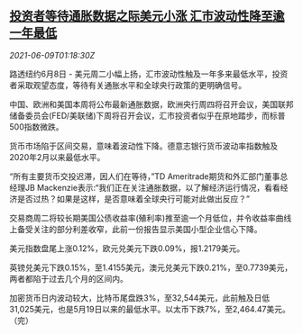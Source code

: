 <!--1623202262000-->
[投资者等待通胀数据之际美元小涨 汇市波动性降至逾一年最低](https://cn.reuters.com/article/global-forex-close-0608-tues-idCNKCS2DL02I)
------

<div><i>2021-06-09T01:18:30Z</i></div><p>路透纽约6月8日 - 美元周二小幅上扬，汇市波动性触及一年多来最低水平，投资者采取观望态度，等待有关通胀水平和全球央行政策的更明确信号。</p><p>中国、欧洲和美国本周将公布最新通胀数据，欧洲央行周四将召开会议，美国联邦储备委员会(FED/美联储)下周将召开会议，汇市投资者似乎在原地踏步，而标普500指数微跌。</p><p>货币市场陷于区间交易，意味着波动性下降。德意志银行货币波动率指数触及2020年2月以来最低水平。</p><p>“所有主要货币交投迟滞，因人们在等待，”TD Ameritrade期货和外汇部门董事总经理JB Mackenzie表示:“我们正在关注通胀数据，以了解经济运行情况，看看经济是否过热？如果是这样，是否意味着全球央行可能对此做出反应？”</p><p>交易商周二将较长期美国公债收益率(殖利率)推至逾一个月低位，并令收益率曲线上备受关注的部分利差收窄，此前一份报告显示美国小型企业信心下降。</p><p>美元指数盘尾上涨0.12%，欧元兑美元下跌0.09%，报1.2179美元。</p><p>英镑兑美元下跌0.15%，至1.4155美元，澳元兑美元下跌0.21%，至0.7739美元，两者都陷于过去几个月的区间内。</p><p>加密货币日内波动较大，比特币尾盘跌3%，至32,544美元，此前触及日低31,025美元，也是5月19日以来的最低水平。以太币下跌7%，至2,464.47美元。（完）</p>
